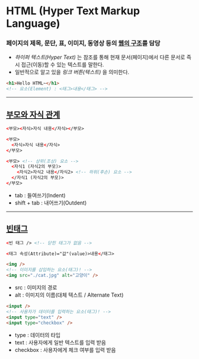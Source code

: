 # HTML (Hyper Text Markup Language)
### 페이지의 제목, 문단, 표, 이미지, 동영상 등의 <u>웹의 구조</u>를 담당
- _하이퍼 텍스트(Hyper Text)_ 는 참조를 통해 현재 문서(페이지)에서 다른 문서로 즉시 접근(이동)할 수 있는 텍스트를 말한다.
- 일반적으로 알고 있을 _링크 버튼(텍스트)_ 을 의미한다.
```html
<h1>Hello HTML~</h1>
<!-- 요소(Element) : <태그>내용</태그> -->
```

----

## <a href="https://github.com/dudcks5477/Front-end/tree/master/HTML/ex1.html">부모와 자식 관계</a>
```html
<부모><자식>자식 내용</자식></부모>

<부모>
  <자식>자식 내용</자식>
</부모>

<부모> <!-- 상위(조상) 요소 -->
  <자식1 (자식2의 부모)>
    <자식2>자식2 내용</자식2> <!-- 하위(후손) 요소 -->
  </자식1 (자식2의 부모)>
</부모>
```
- tab : 들여쓰기(Indent)
- shift + tab : 내어쓰기(Outdent)

----

## <a href="https://github.com/dudcks5477/Front-end/tree/master/HTML/ex2.html">빈태그</a>

```html
<빈 태그 /> <!-- 닫힌 태그가 없음 -->

<태그 속성(Attribute)="값"(value)>내용</태그>

<img />
<!-- 이미지를 삽입하는 요소(태그)! -->
<img src="./cat.jpg" alt="고양이" />
```
- src : 이미지의 경로
- alt : 이미지의 이름(대체 텍스트 / Alternate Text)
```html
<input />
<!-- 사용자가 데이터를 입력하는 요소(태그)! -->
<input type="text" />
<input type="checkbox" />
```
- type : 데이터의 타입
- text : 사용자에게 일반 텍스트를 입력 받음
- checkbox : 사용자에게 체크 여부를 입력 받음